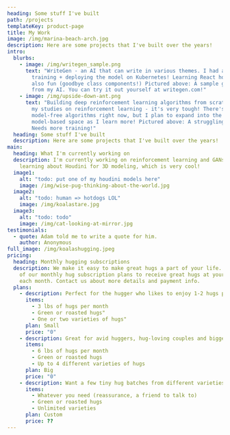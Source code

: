 ```yaml
---
heading: Some stuff I've built
path: /projects
templateKey: product-page
title: My Work
image: /img/marina-beach-arch.jpg
description: Here are some projects that I've built over the years!
intro:
  blurbs:
    - image: /img/writegen_sample.png
      text: "WriteGen - an AI that can write in various themes. I had a lot of fun
        training + deploying the model on Kubernetes! Learning React hooks was
        also fun (goodbye class components!) Pictured above: A sample generated
        from my AI. You can try it out yourself at writegen.com!"
    - image: /img/upside-down-ant.png
      text: "Building deep reinforcement learning algorithms from scratch as part of
        my studies on reinforcement learning - it's very tough! There's only
        model-free algorithms right now, but I plan to expand into the
        model-based space as I learn more! Pictured above: A struggling \"Ant\".
        Needs more training!"
  heading: Some stuff I've built
  description: Here are some projects that I've built over the years!
main:
  heading: What I'm currently working on
  description: I'm currently working on reinforcement learning and GANs. Also
    learning about Houdini for 3D modeling, which is very cool!
  image1:
    alt: "todo: put one of my houdini models here"
    image: /img/wise-pug-thinking-about-the-world.jpg
  image2:
    alt: "todo: human => hotdogs LOL"
    image: /img/koalastare.jpg
  image3:
    alt: "todo: todo"
    image: /img/cat-looking-at-mirror.jpg
testimonials:
  - quote: Adam told me to write a quote for him.
    author: Anonymous
full_image: /img/koalashugging.jpeg
pricing:
  heading: Monthly hugging subscriptions
  description: We make it easy to make great hugs a part of your life. Choose one
    of our monthly hug subscription plans to receive great hugs at your doorstep
    each month. Contact us about more details and payment info.
  plans:
    - description: Perfect for the hugger who likes to enjoy 1-2 hugs per day.
      items:
        - 3 lbs of hugs per month
        - Green or roasted hugs"
        - One or two varieties of hugs"
      plan: Small
      price: "0"
    - description: Great for avid huggers, hug-loving couples and bigger crowds
      items:
        - 6 lbs of hugs per month
        - Green or roasted hugs
        - Up to 4 different varieties of hugs
      plan: Big
      price: "0"
    - description: Want a few tiny hug batches from different varieties? Try our custom plan
      items:
        - Whatever you need (reassurance, a friend to talk to)
        - Green or roasted hugs
        - Unlimited varieties
      plan: Custom
      price: ??
---
```

